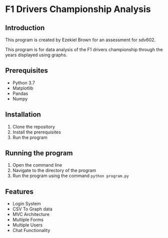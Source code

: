 # F1 Drivers Championship Analysis
## Introduction
This program is created by Ezekiel Brown for an assessment for sdv602.

This program is for data analysis of the F1 drivers championship through the years displayed using graphs.

## Prerequisites
- Python 3.7
- Matplotlib
- Pandas
- Numpy

## Installation
1. Clone the repository
2. Install the prerequisites
3. Run the program

## Running the program
1. Open the command line
2. Navigate to the directory of the program
3. Run the program using the command `python program.py`


## Features

* Login System
* CSV To Graph data
* MVC Architecture
* Multiple Forms
* Multiple Users
* Chat Functionality




